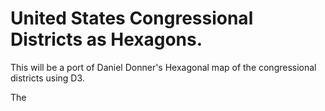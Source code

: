 United States Congressional Districts as Hexagons.
=============

This will be a port of Daniel Donner's Hexagonal map of the congressional districts using D3.

The
